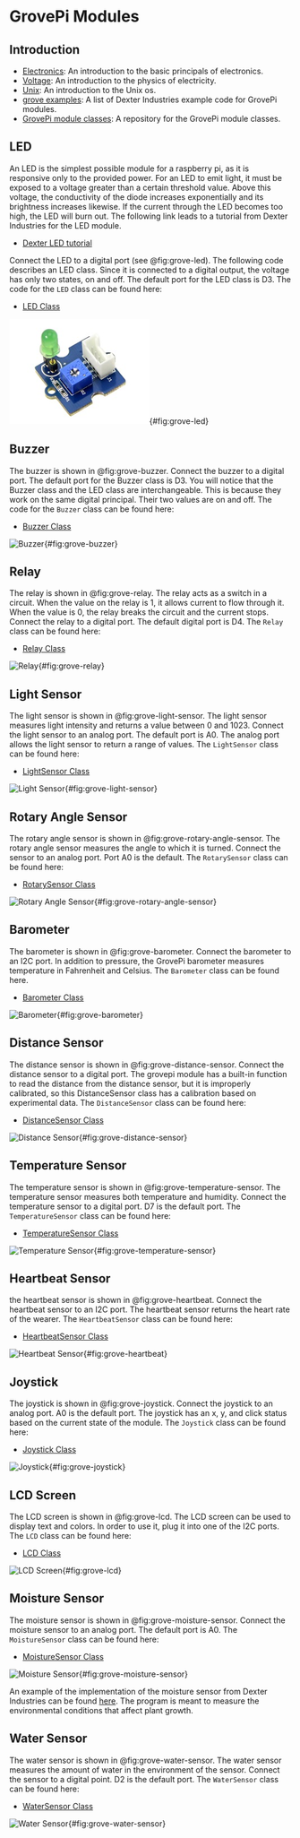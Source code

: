 # GrovePi Modules

Introduction
------------

-   [Electronics](http://www.instructables.com/id/Basic-Electronics): An
    introduction to the basic principals of electronics.
-   [Voltage](https://learn.sparkfun.com/tutorials/voltage-current-resistance-and-ohms-law):
    An introduction to the physics of electricity.
-   [Unix](https://info-ee.eps.surrey.ac.uk/Teaching/Unix/index.html):
    An introduction to the Unix os.
-   [grove
    examples](https://github.com/DexterInd/GrovePi/tree/master/Software/Python):
    A list of Dexter Industries example code for GrovePi modules.
-   [GrovePi module
    classes](https://github.com/cloudmesh/cloudmesh.pi/tree/master/cloudmesh/pi):
    A repository for the GrovePi module classes.

LED
---

An LED is the simplest possible module for a raspberry pi, as it is
responsive only to the provided power. For an LED to emit light, it must
be exposed to a voltage greater than a certain threshold value. Above
this voltage, the conductivity of the diode increases exponentially and
its brightness increases likewise. If the current through the LED
becomes too high, the LED will burn out. The following link leads to a
tutorial from Dexter Industries for the LED module.

-   [Dexter LED
    tutorial](https://www.dexterindustries.com/GrovePi/projects-for-the-raspberry-pi/raspberry-pi-led-tutorial/)

Connect the LED to a digital port (see @fig:grove-led). The following code describes an LED
class. Since it is connected to a digital output, the voltage has only
two states, on and off. The default port for the LED class is D3. The
code for the `LED` class can be found here:

-   [LED
    Class](https://github.com/cloudmesh/cloudmesh.pi/blob/master/cloudmesh/pi/led.py)

![LED](images/led.jpg){#fig:grove-led}

Buzzer
------

The buzzer is shown in @fig:grove-buzzer.  Connect the buzzer to a
digital port. The default port for the Buzzer class is D3. You will
notice that the Buzzer class and the LED class are
interchangeable. This is because they work on the same digital
principal. Their two values are on and off. The code for the `Buzzer`
class can be found here:

-   [Buzzer
    Class](https://github.com/cloudmesh/cloudmesh.pi/blob/master/cloudmesh/pi/buzzer.py)

![Buzzer](images/grovepi/buzzer.jpg){#fig:grove-buzzer}

Relay
-----

The relay is shown in @fig:grove-relay.  The relay acts as a switch
in a circuit. When the value on the relay is 1, it allows current to
flow through it. When the value is 0, the relay breaks the circuit and
the current stops. Connect the relay to a digital port. The default
digital port is D4. The `Relay` class can be found here:

-   [Relay
    Class](https://github.com/cloudmesh/cloudmesh.pi/blob/master/cloudmesh/pi/relay.py)

![Relay](images/grovepi/relay.jpg){#fig:grove-relay}

Light Sensor
------------

The light sensor is shown in @fig:grove-light-sensor.  The light
sensor measures light intensity and returns a value between 0
and 1023. Connect the light sensor to an analog port. The default port
is A0. The analog port allows the light sensor to return a range of
values. The `LightSensor` class can be found here:

-   [LightSensor
    Class](https://github.com/cloudmesh/cloudmesh.pi/blob/master/cloudmesh/pi/light.py)

![Light Sensor](images/grovepi/light.jpg){#fig:grove-light-sensor}

Rotary Angle Sensor
-------------------

The rotary angle sensor is shown in @fig:grove-rotary-angle-sensor.
The rotary angle sensor measures the angle to which it is turned.
Connect the sensor to an analog port. Port A0 is the default. The
`RotarySensor` class can be found here:

-   [RotarySensor
    Class](https://github.com/cloudmesh/cloudmesh.pi/blob/master/cloudmesh/pi/rotary.py)

![Rotary Angle Sensor](images/grovepi/rotary.jpg){#fig:grove-rotary-angle-sensor}

Barometer
---------

The barometer is shown in @fig:grove-barometer.  Connect the
barometer to an I2C port. In addition to pressure, the GrovePi
barometer measures temperature in Fahrenheit and Celsius. The
`Barometer` class can be found here.

-   [Barometer
    Class](https://github.com/cloudmesh/cloudmesh.pi/blob/master/cloudmesh/pi/barometer.py)

![Barometer](images/grovepi/barometer.jpg){#fig:grove-barometer}

Distance Sensor
---------------

The distance sensor is shown in @fig:grove-distance-sensor.  Connect
the distance sensor to a digital port. The grovepi module has a
built-in function to read the distance from the distance sensor, but
it is improperly calibrated, so this DistanceSensor class has a
calibration based on experimental data. The `DistanceSensor` class can
be found here:

-   [DistanceSensor
    Class](https://github.com/cloudmesh/cloudmesh.pi/blob/master/cloudmesh/pi/distance.py)

![Distance Sensor](images/grovepi/distance.jpg){#fig:grove-distance-sensor}

Temperature Sensor
------------------

The temperature sensor is shown in @fig:grove-temperature-sensor.
The temperature sensor measures both temperature and humidity. Connect
the temperature sensor to a digital port. D7 is the default port. The
`TemperatureSensor` class can be found here:

-   [TemperatureSensor
    Class](https://github.com/cloudmesh/cloudmesh.pi/blob/master/cloudmesh/pi/temperature.py)

![Temperature Sensor](images/grovepi/temperature.jpg){#fig:grove-temperature-sensor}

Heartbeat Sensor
----------------

the heartbeat sensor is shown in @fig:grove-heartbeat.  Connect the
heartbeat sensor to an I2C port. The heartbeat sensor returns the
heart rate of the wearer. The `HeartbeatSensor` class can be found
here:

-   [HeartbeatSensor
    Class](https://github.com/cloudmesh/cloudmesh.pi/blob/master/cloudmesh/pi/heartbeat.py)

![Heartbeat Sensor](images/grovepi/heartbeat.jpg){#fig:grove-heartbeat}

Joystick
--------

The joystick is shown in @fig:grove-joystick.  Connect the joystick
to an analog port. A0 is the default port. The joystick has an x, y,
and click status based on the current state of the module. The
`Joystick` class can be found here:

-   [Joystick
    Class](https://github.com/cloudmesh/cloudmesh.pi/blob/master/cloudmesh/pi/joystick.py)

![Joystick](images/grovepi/joystick.jpg){#fig:grove-joystick}

LCD Screen
----------

The LCD screen is shown in @fig:grove-lcd.  The LCD screen can be
used to display text and colors. In order to use it, plug it into one
of the I2C ports. The `LCD` class can be found here:

-   [LCD
    Class](https://github.com/cloudmesh/cloudmesh.pi/blob/master/cloudmesh/pi/lcd.py)

![LCD Screen](images/grovepi/lcd.jpg){#fig:grove-lcd}

Moisture Sensor
---------------

The moisture sensor is shown in @fig:grove-moisture-sensor.  Connect
the moisture sensor to an analog port. The default port is A0.  The
`MoistureSensor` class can be found here:

-   [MoistureSensor
    Class](https://github.com/cloudmesh/cloudmesh.pi/blob/master/cloudmesh/pi/moisture.py)

![Moisture Sensor](images/grovepi/moisture.jpg){#fig:grove-moisture-sensor}

An example of the implementation of the moisture sensor from Dexter
Industries can be found
[here](https://github.com/DexterInd/GrovePi/blob/master/Projects/plant_monitor/plant_project.py).
The program is meant to measure the environmental conditions that affect
plant growth.

Water Sensor
------------

The water sensor is shown in @fig:grove-water-sensor.  The water
sensor measures the amount of water in the environment of the
sensor. Connect the sensor to a digital point. D2 is the default port.
The `WaterSensor` class can be found here:

-   [WaterSensor
    Class](https://github.com/cloudmesh/cloudmesh.pi/blob/master/cloudmesh/pi/water.py)

![Water Sensor](images/grovepi/water.jpg){#fig:grove-water-sensor}
